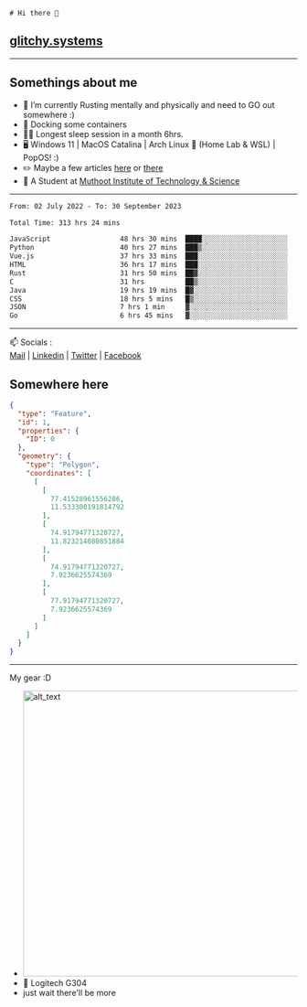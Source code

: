 ```
# Hi there 👋
```
## [glitchy.systems](https://glitchy.systems)
---

## Somethings about me



- 🌱 I’m currently Rusting mentally and physically and need to GO out somewhere :)
- 🐋 Docking some containers
- 😶‍🌫️ Longest sleep session in a month 6hrs.
- 🖥️ Windows 11 | MacOS Catalina | Arch Linux 🦩 (Home Lab & WSL) | PopOS! :)
- ✏️ Maybe a few articles [here](https://medium.com/@advaithnarayanan8) or [there](https://medium.com/@advaithnarayanan8)
- 📑 A Student at [Muthoot Institute of Technology & Science](https://mgmits.ac.in/)



---

<!--START_SECTION:waka-->

```txt
From: 02 July 2022 - To: 30 September 2023

Total Time: 313 hrs 24 mins

JavaScript                 48 hrs 30 mins  ████░░░░░░░░░░░░░░░░░░░░░   15.48 %
Python                     40 hrs 27 mins  ███▒░░░░░░░░░░░░░░░░░░░░░   12.91 %
Vue.js                     37 hrs 33 mins  ███░░░░░░░░░░░░░░░░░░░░░░   11.98 %
HTML                       36 hrs 17 mins  ███░░░░░░░░░░░░░░░░░░░░░░   11.58 %
Rust                       31 hrs 50 mins  ██▓░░░░░░░░░░░░░░░░░░░░░░   10.16 %
C                          31 hrs          ██▒░░░░░░░░░░░░░░░░░░░░░░   09.90 %
Java                       19 hrs 19 mins  █▓░░░░░░░░░░░░░░░░░░░░░░░   06.16 %
CSS                        18 hrs 5 mins   █▒░░░░░░░░░░░░░░░░░░░░░░░   05.77 %
JSON                       7 hrs 1 min     ▓░░░░░░░░░░░░░░░░░░░░░░░░   02.24 %
Go                         6 hrs 45 mins   ▓░░░░░░░░░░░░░░░░░░░░░░░░   02.16 %
```

<!--END_SECTION:waka-->

---

📫 Socials :<br>
[Mail](mailto:advaithnarayanan8@gmail.com) | [Linkedin](https://www.linkedin.com/in/advaith-narayanan-a72152214/) | [Twitter](https://twitter.com/advaithnarayan) | [Facebook](https://screenmessage.com/qinq)

## Somewhere here

```geojson
{
  "type": "Feature",
  "id": 1,
  "properties": {
    "ID": 0
  },
  "geometry": {
    "type": "Polygon",
    "coordinates": [
      [
        [
          77.41528961556286,
          11.533300191814792
        ],
        [
          74.91794771320727,
          11.823214080851884
        ],
        [
          74.91794771320727,
          7.9236625574369
        ],
        [
          77.91794771320727,
          7.9236625574369
        ]
      ]
    ]
  }
}
```


--- 
My gear :D

- [<img alt="alt_text" width="500px" src="https://valid.x86.fr/cache/banner/xv24bv-6.png" />](https://valid.x86.fr/xv24bv)
- 🐁 Logitech G304
- just wait there'll be more


